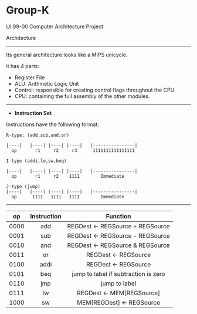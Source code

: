 # Group-K
UI 99-00 Computer Architecture Project 


Architecture
___________________________________________________________________________________
Its general architecture looks like a MIPS unicycle.

it has 4 parts:

- Register File
- ALU: Arithmetic Logic Unit
- Control: responsible for creating control flags throughout the CPU
- CPU: containing the full assembly of the other modules.
___________________________________________________________________________________


- **Instruction Set**

Instructions have the following format:

```
R-type: (add,sub,and,or)

|----|   |----| |----| |----|   |----------------|
  op       r1     r2     r3      1111111111111111
```

```
I-type (addi,lw,sw,beq)

|----|   |----| |----| |----|   |----------------|
  op       r1     r2    1111        Immediate
```
```
J-type (jump)
|----|   |----| |----| |----|   |----------------|
  op      1111   1111   1111        Immediate
```
___________________________________________________________________________________

| op | Instruction | Function |
| :---: | :---: | :---: |
| 0000 | add | REGDest <- REGSource + REGSource |
| 0001 | sub | REGDest <- REGSource - REGSource |
| 0010 | and | REGDest <- REGSource & REGSource |
| 0011 | or | REGDest <- REGSource | REGSource |
| 0100 | addi | REGDest <- REGSource | Immediate |
| 0101 | beq | jump to label if subtraction is zero |
| 0110 | jmp | jump to label |
| 0111 | lw | REGDest <- MEM[REGSource] |
| 1000 | sw | MEM[REGDest] <- REGSource |
